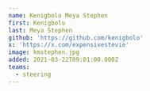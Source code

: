```yaml
---
name: Kenigbolo Meya Stephen
first: Kenigbolo
last: Meya Stephen
github: 'https://github.com/kenigbolo'
x: 'https://x.com/expensivestevie'
image: kmstephen.jpg
added: 2021-03-22T09:01:00.000Z
teams:
  - steering
---
```

